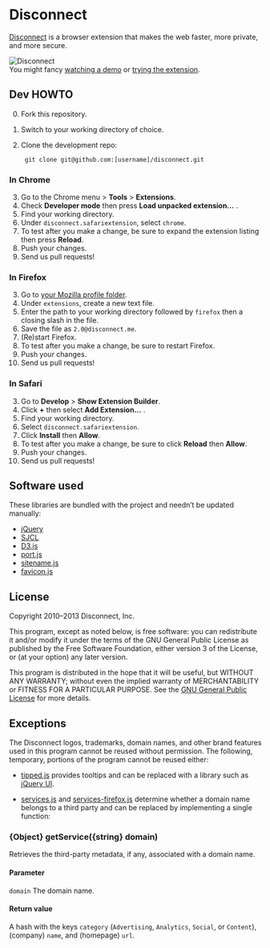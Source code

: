 # Disconnect

[Disconnect](https://disconnect.me/) is a browser extension that makes the web
faster, more private, and more secure.

![Disconnect](https://raw.github.com/disconnectme/disconnect/master/collateral/disconnect/d2-faster-transparent.png)  
You might fancy [watching a demo](https://www.youtube.com/watch?v=Lvem1Z66C7Q)
or [trying the extension](https://disconnect.me/).

## Dev HOWTO

0. Fork this repository.
1. Switch to your working directory of choice.
2. Clone the development repo:

        git clone git@github.com:[username]/disconnect.git

### In Chrome

3. Go to the Chrome menu > **Tools** > **Extensions**.
4. Check **Developer mode** then press **Load unpacked extension...** .
5. Find your working directory.
6. Under `disconnect.safariextension`, select `chrome`.
7. To test after you make a change, be sure to expand the extension listing then
   press **Reload**.
8. Push your changes.
9. Send us pull requests!

### In Firefox

3. Go to [your Mozilla profile
   folder](http://kb.mozillazine.org/Profile_folder).
4. Under `extensions`, create a new text file.
5. Enter the path to your working directory followed by `firefox` then a closing
   slash in the file.
6. Save the file as `2.0@disconnect.me`.
7. (Re)start Firefox.
8. To test after you make a change, be sure to restart Firefox.
9. Push your changes.
10. Send us pull requests!

### In Safari

3. Go to **Develop** > **Show Extension Builder**.
4. Click **+** then select **Add Extension...** .
5. Find your working directory.
6. Select `disconnect.safariextension`.
7. Click **Install** then **Allow**.
8. To test after you make a change, be sure to click **Reload** then **Allow**.
9. Push your changes.
10. Send us pull requests!

## Software used

These libraries are bundled with the project and needn’t be updated manually:

* [jQuery](https://github.com/jquery/jquery)
* [SJCL](https://github.com/bitwiseshiftleft/sjcl)
* [D3.js](https://github.com/mbostock/d3)
* [port.js](https://github.com/disconnectme/port)
* [sitename.js](https://github.com/disconnectme/sitename)
* [favicon.js](https://github.com/disconnectme/favicon)

## License

Copyright 2010–2013 Disconnect, Inc.

This program, except as noted below, is free software: you can redistribute it
and/or modify it under the terms of the GNU General Public License as published
by the Free Software Foundation, either version 3 of the License, or (at your
option) any later version.

This program is distributed in the hope that it will be useful, but WITHOUT ANY
WARRANTY; without even the implied warranty of MERCHANTABILITY or FITNESS FOR A
PARTICULAR PURPOSE. See the [GNU General Public
License](https://www.gnu.org/licenses/gpl.html) for more details.

## Exceptions

The Disconnect logos, trademarks, domain names, and other brand features used in
this program cannot be reused without permission. The following, temporary,
portions of the program cannot be reused either:

* [tipped.js](https://github.com/disconnectme/disconnect/blob/master/firefox/content/disconnect.safariextension/chrome/scripts/vendor/tipped/tipped.js)
  provides tooltips and can be replaced with a library such as [jQuery
  UI](http://jqueryui.com/).

* [services.js](https://github.com/disconnectme/disconnect/blob/master/firefox/content/disconnect.safariextension/chrome/scripts/services.js)
  and
  [services-firefox.js](https://github.com/disconnectme/disconnect/blob/master/firefox/content/services-firefox.js)
  determine whether a domain name belongs to a third party and can be replaced
  by implementing a single function:

### {Object} getService({string} domain)

Retrieves the third-party metadata, if any, associated with a domain name.

#### Parameter

`domain` The domain name.

#### Return value

A hash with the keys `category` (`Advertising`, `Analytics`, `Social`, or
`Content`), (company) `name`, and (homepage) `url`.
